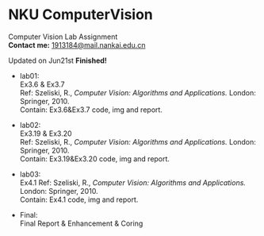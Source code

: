 # NKU ComputerVision
Computer Vision Lab Assignment<br>
**Contact me:**  1913184@mail.nankai.edu.cn

Updated on Jun21st
**Finished!**
- lab01:<br>
Ex3.6 & Ex3.7 <br>
Ref: Szeliski, R., *Computer Vision: Algorithms and Applications.* London: Springer, 2010.<br>
Contain: Ex3.6&Ex3.7 code, img and report. 
- lab02:<br>
Ex3.19 & Ex3.20 <br>
Ref: Szeliski, R., *Computer Vision: Algorithms and Applications.* London: Springer, 2010.<br>
Contain: Ex3.19&Ex3.20  code, img and report.
- lab03:<br>
Ex4.1
Ref: Szeliski, R., *Computer Vision: Algorithms and Applications.* London: Springer, 2010.<br>
Contain: Ex4.1 code, img and report.

- Final:<br>
Final Report & Enhancement & Coring
